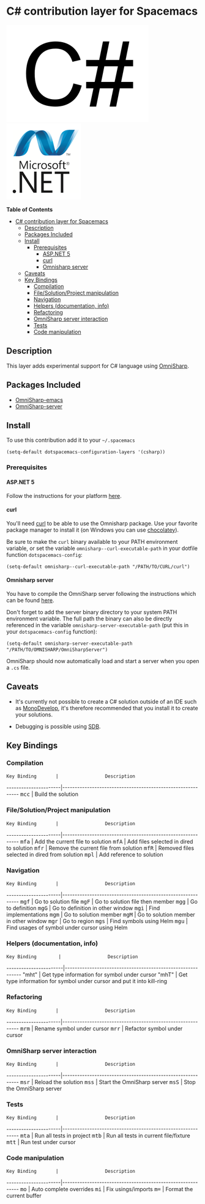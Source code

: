 # C# contribution layer for Spacemacs

![logo_csharp](img/csharp.png) ![logo_dotnet](img/dotnet.png)

<!-- markdown-toc start - Don't edit this section. Run M-x markdown-toc/generate-toc again -->
**Table of Contents**

- [C# contribution layer for Spacemacs](#c-contribution-layer-for-spacemacs)
    - [Description](#description)
    - [Packages Included](#packages-included)
    - [Install](#install)
        - [Prerequisites](#prerequisites)
            - [ASP.NET 5](#aspnet-5)
            - [curl](#curl)
            - [Omnisharp server](#omnisharp-server)
    - [Caveats](#caveats)
    - [Key Bindings](#key-bindings)
        - [Compilation](#compilation)
        - [File/Solution/Project manipulation](#filesolutionproject-manipulation)
        - [Navigation](#navigation)
        - [Helpers (documentation, info)](#helpers-documentation-info)
        - [Refactoring](#refactoring)
        - [OmniSharp server interaction](#omnisharp-server-interaction)
        - [Tests](#tests)
        - [Code manipulation](#code-manipulation)

<!-- markdown-toc end -->

## Description

This layer adds experimental support for C# language using [OmniSharp][].

## Packages Included

- [OmniSharp-emacs][]
- [OmniSharp-server][]

## Install

To use this contribution add it to your `~/.spacemacs`

```elisp
(setq-default dotspacemacs-configuration-layers '(csharp))
```

### Prerequisites

#### ASP.NET 5

Follow the instructions for your platform [here][aspnet].

#### curl

You'll need [curl][] to be able to use the Omnisharp package. Use your favorite
package manager to install it (on Windows you can use [chocolatey][]).

Be sure to make the `curl` binary available to your PATH environment variable,
or set the variable `omnisharp--curl-executable-path` in your dotfile function
`dotspacemacs-config`:

```elisp
(setq-default omnisharp--curl-executable-path "/PATH/TO/CURL/curl")
```

#### Omnisharp server

You have to compile the OmniSharp server following the instructions which can
be found [here][server_install].

Don't forget to add the server binary directory to your system PATH environment
variable. The full path the binary can also be directly referenced in the
variable `omnisharp-server-executable-path` (put this in your
`dotspacemacs-config` function):

```elisp
(setq-default omnisharp-server-executable-path "/PATH/TO/OMNISHARP/OmniSharpServer")
```

OmniSharp should now automatically load and start a server when you open a
`.cs` file.

## Caveats

- It's currently not possible to create a C# solution outside of an IDE such as
[MonoDevelop][], it's therefore recommended that you install it to create your
solutions.

- Debugging is possible using [SDB][].

## Key Bindings


### Compilation

    Key Binding       |                 Description
----------------------|------------------------------------------------------------
<kbd>mcc</kbd>        | Build the solution

### File/Solution/Project manipulation

    Key Binding       |                 Description
----------------------|------------------------------------------------------------
<kbd>mfa</kbd>        | Add the current file to solution
<kbd>mfA</kbd>        | Add files selected in dired to solution
<kbd>mfr</kbd>        | Remove the current file from solution
<kbd>mfR</kbd>        | Removed files selected in dired from solution
<kbd>mpl</kbd>        | Add reference to solution

### Navigation

    Key Binding       |                 Description
----------------------|------------------------------------------------------------
<kbd>mgf</kbd>        | Go to solution file
<kbd>mgF</kbd>        | Go to solution file then member
<kbd>mgg</kbd>        | Go to definition
<kbd>mgG</kbd>        | Go to definition in other window
<kbd>mgi</kbd>        | Find implementations
<kbd>mgm</kbd>        | Go to solution member
<kbd>mgM</kbd>        | Go to solution member in other window
<kbd>mgr</kbd>        | Go to region
<kbd>mgs</kbd>        | Find symbols using Helm
<kbd>mgu</kbd>        | Find usages of symbol under cursor using Helm

### Helpers (documentation, info)

    Key Binding        |                 Description
-----------------------|------------------------------------------------------------
"mht"                  | Get type information for symbol under cursor
"mhT"                  | Get type information for symbol under cursor and put it into kill-ring

### Refactoring

    Key Binding       |                 Description
----------------------|------------------------------------------------------------
<kbd>mrm</kbd>        | Rename symbol under cursor
<kbd>mrr</kbd>        | Refactor symbol under cursor

### OmniSharp server interaction

    Key Binding       |                 Description
----------------------|------------------------------------------------------------
<kbd>msr</kbd>        | Reload the solution
<kbd>mss</kbd>        | Start the OmniSharp server
<kbd>msS</kbd>        | Stop the OmniSharp server

### Tests

    Key Binding       |                 Description
----------------------|------------------------------------------------------------
<kbd>mta</kbd>        | Run all tests in project
<kbd>mtb</kbd>        | Run all tests in current file/fixture
<kbd>mtt</kbd>        | Run test under cursor

### Code manipulation

    Key Binding       |                 Description
----------------------|------------------------------------------------------------
<kbd>mo</kbd>         | Auto complete overrides
<kbd>mi</kbd>         | Fix usings/imports
<kbd>m=</kbd>         | Format the current buffer

[server_install]: https://github.com/OmniSharp/omnisharp-server
[aspnet]: https://github.com/aspnet/home#getting-started
[OmniSharp]: https://github.com/OmniSharp/omnisharp-emacs
[OmniSharp-emacs]: https://github.com/OmniSharp/omnisharp-emacs
[OmniSharp-server]: https://github.com/OmniSharp/omnisharp-server
[MonoDevelop]: http://www.monodevelop.com/
[SDB]: https://github.com/mono/sdb
[curl]: http://curl.haxx.se/
[chocolatey]: https://chocolatey.org/
